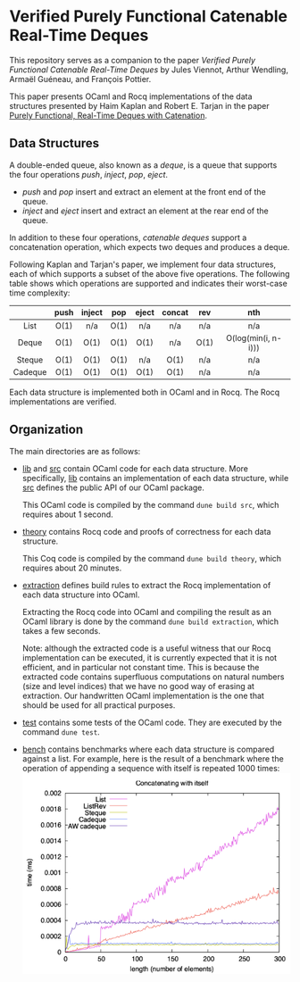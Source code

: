 # Verified Purely Functional Catenable Real-Time Deques

This repository serves as a companion to the paper
*Verified Purely Functional Catenable Real-Time Deques*
by
Jules Viennot,
Arthur Wendling,
Armaël Guéneau,
and
François Pottier.

This paper presents OCaml and Rocq implementations of the data structures
presented by
Haim Kaplan
and
Robert E. Tarjan
in the paper
[Purely Functional, Real-Time Deques with Catenation](https://doi.org/10.1145/324133.324139).

## Data Structures

A double-ended queue, also known as a *deque*, is a queue that supports the
four operations *push*, *inject*, *pop*, *eject*.

+ *push* and *pop*
  insert and extract an element at the front end of the queue.
+ *inject* and *eject*
  insert and extract an element at the rear end of the queue.

In addition to these four operations,
*catenable deques* support a concatenation operation,
which expects two deques and produces a deque.

Following Kaplan and Tarjan's paper,
we implement four data structures,
each of which supports a subset of the above five operations.
The following table shows which operations are supported
and indicates their worst-case time complexity:

|         | push | inject |  pop | eject | concat |  rev |         nth         |
| :-----: | :--: | :----: | :--: | :---: | :----: | :--: | :-----------------: |
|  List   | O(1) |   n/a  | O(1) |  n/a  |   n/a  |  n/a |         n/a         |
|  Deque  | O(1) |   O(1) | O(1) |  O(1) |   n/a  | O(1) | O(log(min(i, n-i))) |
| Steque  | O(1) |   O(1) | O(1) |  n/a  |  O(1)  |  n/a |         n/a         |
| Cadeque | O(1) |   O(1) | O(1) |  O(1) |  O(1)  |  n/a |         n/a         |

Each data structure is implemented both in OCaml and in Rocq.
The Rocq implementations are verified.

## Organization

The main directories are as follows:

+ [lib](/lib/) and [src](/src/) contain OCaml code for each data structure.
  More specifically,
  [lib](/lib/) contains an implementation of each data structure,
  while
  [src](/src/) defines the public API of our OCaml package.

  This OCaml code is compiled by the command `dune build src`,
  which requires about 1 second.

+ [theory](/theory/) contains Rocq code and proofs of correctness
  for each data structure.

  This Coq code is compiled by the command `dune build theory`,
  which requires about 20 minutes.

+ [extraction](/extraction/) defines build rules to extract the
  Rocq implementation of each data structure into OCaml.

  Extracting the Rocq code into OCaml and compiling the result
  as an OCaml library is done by the command `dune build extraction`,
  which takes a few seconds.

  Note: although the extracted code is a useful witness that our Rocq
  implementation can be executed, it is currently expected that it is not
  efficient, and in particular not constant time. This is because the extracted
  code contains superfluous computations on natural numbers (size and level
  indices) that we have no good way of erasing at extraction.
  Our handwritten OCaml implementation is the one that should be used for
  all practical purposes.

+ [test](/test/) contains some tests of the OCaml code.
  They are executed by the command `dune test`.

+ [bench](/bench/) contains benchmarks
  where each data structure is compared against a list.
  For example, here is the result of a benchmark
  where the operation of appending a sequence with itself
  is repeated 1000 times:
  ![appending 1000 times with itself](bench/result/concat.png)
